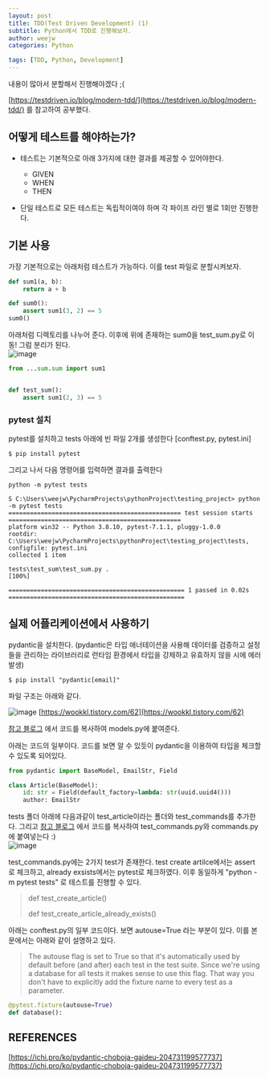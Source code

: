 ```yaml
---
layout: post
title: TDD(Test Driven Development) (1)
subtitle: Python에서 TDD로 진행해보자. 
author: weejw
categories: Python

tags: [TDD, Python, Development]
---
```


내용이 많아서 분할해서 진행해야겠다 ;(

[https://testdriven.io/blog/modern-tdd/](https://testdriven.io/blog/modern-tdd/) 를 참고하여 공부했다.

## 어떻게 테스트를 해야하는가?

- 테스트는 기본적으로 아래 3가지에 대한 결과를 제공할 수 있어야한다. <br>
  - GIVEN
  - WHEN
  - THEN

- 단일 테스트로 모든 테스트는 독립적이여야 하며 각 파이프 라인 별로 1회만 진행한다.

## 기본 사용

가장 기본적으로는 아래처럼 테스트가 가능하다. 이를 test 파일로 분할시켜보자.
```python
def sum1(a, b):
    return a + b

def sum0():
    assert sum1(3, 2) == 5
sum0()
```

아래처럼 디렉토리를 나누어 준다. 이후에 위에 존재하는 sum0을 test_sum.py로 이동! 그럼 분리가 된다.<br>
![image](https://user-images.githubusercontent.com/33684393/160510523-1f1b1f54-7d83-42b5-8a46-56b04a3ad30e.png)

```python
from ...sum.sum import sum1


def test_sum():
    assert sum1(2, 3) == 5
```

### pytest 설치 

pytest를 설치하고 tests 아래에 빈 파일 2개를 생성한다 [conftest.py, pytest.ini]
```shell
$ pip install pytest
``` 

그리고 나서 다음 명령어를 입력하면 결과를 출력한다
```shell
python -m pytest tests
```

```shell
S C:\Users\weejw\PycharmProjects\pythonProject\testing_project> python -m pytest tests
================================================ test session starts ================================================
platform win32 -- Python 3.8.10, pytest-7.1.1, pluggy-1.0.0
rootdir: C:\Users\weejw\PycharmProjects\pythonProject\testing_project\tests, configfile: pytest.ini
collected 1 item                                                                                                     

tests\test_sum\test_sum.py .                                                                                   [100%]

================================================= 1 passed in 0.02s =================================================
```


## 실제 어플리케이션에서 사용하기

pydantic을 설치한다. (pydantic은 타입 애너테이션을 사용해 데이터를 검증하고 설정들을 관리하는 라이브러리로 런타임 환경에서 타입을 강제하고 유효하지 않을 시에 에러 발생) <br>
```shell
$ pip install "pydantic[email]"
```

파일 구조는 아래와 같다. <br>

![image](https://user-images.githubusercontent.com/33684393/160511441-4e235593-6a29-461c-b567-38db2f3172af.png)
[https://wookkl.tistory.com/62](https://wookkl.tistory.com/62) <br>

[참고 블로그](https://testdriven.io/blog/modern-tdd/) 에서 코드를 복사하여 models.py에 붙여준다.

아래는 코드의 일부이다. 코드를 보면 알 수 있듯이 pydantic을 이용하여 타입을 체크할 수 있도록 되어있다. 
```python
from pydantic import BaseModel, EmailStr, Field

class Article(BaseModel):
    id: str = Field(default_factory=lambda: str(uuid.uuid4()))
    author: EmailStr
```

tests 폴더 아래에 다음과같이 test_article이라는 폴더와 test_commands를 추가한다. 그리고 [참고 블로그](https://testdriven.io/blog/modern-tdd/) 에서 코드를 복사하여
test_commands.py와 commands.py에 붙여넣는다 :)<br>
![image](https://user-images.githubusercontent.com/33684393/160511827-6cc7b9eb-c0c9-4783-90a5-3a45f36845e1.png)

test_commands.py에는 2가지 test가 존재한다.
test create artilce에서는 assert로 체크하고, already exsists에서는 pytest로 체크하였다. 이후 동일하게 "python -m pytest tests" 로 테스트를 진행할 수 있다.
> def test_create_article()
> 
> def test_create_article_already_exists()

아래는 conftest.py의 일부 코드이다. 보면 autouse=True 라는 부분이 있다. 이를 본문에서는 아래와 같이 설명하고 있다.
> The autouse flag is set to True so that it's automatically used by default before (and after) each test in the test suite. Since we're using a database for all tests it makes sense to use this flag. That way you don't have to explicitly add the fixture name to every test as a parameter.
```python
@pytest.fixture(autouse=True)
def database():
```

## REFERENCES
[https://ichi.pro/ko/pydantic-choboja-gaideu-204731199577737](https://ichi.pro/ko/pydantic-choboja-gaideu-204731199577737) <br>

